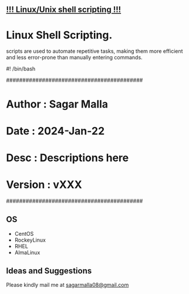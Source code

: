 ## [!!! Linux/Unix shell scripting !!!](https://github.com/teguhrianto/responsive-mikrotik-template-bootstrap4)
# Linux Shell Scripting.
scripts are used to automate repetitive tasks, making them more efficient and less error-prone than manually entering commands.

#! /bin/bash

##########################################
# Author : Sagar Malla
# Date : 2024-Jan-22
# Desc : Descriptions here
# Version : vXXX
##########################################

## OS
* CentOS
* RockeyLinux
* RHEL
* AlmaLinux

<!-- ## Screenshots

### Login
![alt login](https://github.com/teguhrianto/Responsive-Mikrotik-Template/raw/master/screenshot/login.png) -->

## Ideas and Suggestions
Please kindly mail me at [sagarmalla08@gmail.com](mailto:sagarmalla08@gmail.com])
